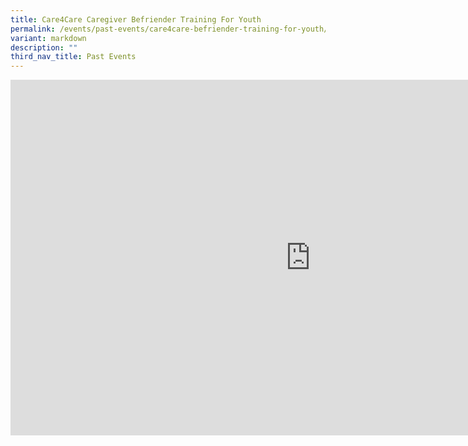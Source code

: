 ```yaml
---
title: Care4Care Caregiver Befriender Training For Youth
permalink: /events/past-events/care4care-befriender-training-for-youth/
variant: markdown
description: ""
third_nav_title: Past Events
---
```

<iframe allowfullscreen="true" height="569" width="960" frameborder="0" src="https://docs.google.com/presentation/d/e/2PACX-1vRWbD7AB0u0_1jTHb5y3kFPk2K5iW_WYLqe4OgOZ8jLbnYQAtjVF4yEPi2_lQoZesJzh4BU3ORRFByr/embed?start=true&amp;loop=true&amp;delayms=5000"></iframe>